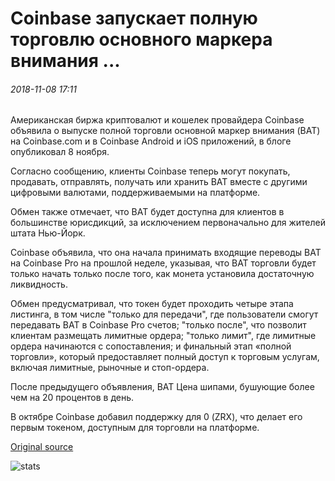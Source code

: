 # Coinbase запускает полную торговлю основного маркера внимания ...

###### 2018-11-08 17:11

Американская биржа криптовалют и кошелек провайдера Coinbase объявила о выпуске полной торговли основной маркер внимания (BAT) на Coinbase.com и в Coinbase Android и iOS приложений, в блоге опубликовал 8 ноября.

Согласно сообщению, клиенты Coinbase теперь могут покупать, продавать, отправлять, получать или хранить BAT вместе с другими цифровыми валютами, поддерживаемыми на платформе.

Обмен также отмечает, что BAT будет доступна для клиентов в большинстве юрисдикций, за исключением первоначально для жителей штата Нью-Йорк.

Coinbase объявила, что она начала принимать входящие переводы BAT на Coinbase Pro на прошлой неделе, указывая, что BAT торговли будет только начать только после того, как монета установила достаточную ликвидность.

Обмен предусматривал, что токен будет проходить четыре этапа листинга, в том числе "только для передачи", где пользователи смогут передавать BAT в Coinbase Pro счетов; "только после", что позволит клиентам размещать лимитные ордера; "только лимит", где лимитные ордера начинаются с сопоставления; и финальный этап «полной торговли», который предоставляет полный доступ к торговым услугам, включая лимитные, рыночные и стоп-ордера.

После предыдущего объявления, BAT Цена шипами, бушующие более чем на 20 процентов в день.

В октябре Coinbase добавил поддержку для 0 (ZRX), что делает его первым токеном, доступным для торговли на платформе.

[Original source](https://cointelegraph.com/news/coinbase-launches-full-trading-of-basic-attention-token)

![stats](https://c.statcounter.com/11760860/0/a89fa40b/1/ "stats")